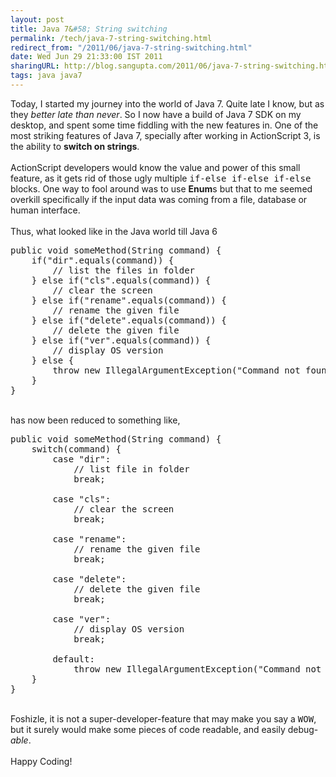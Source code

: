 ```yaml
---
layout: post
title: Java 7&#58; String switching
permalink: /tech/java-7-string-switching.html
redirect_from: "/2011/06/java-7-string-switching.html"
date: Wed Jun 29 21:33:00 IST 2011
sharingURL: http://blog.sangupta.com/2011/06/java-7-string-switching.html
tags: java java7
---
```


Today, I started my journey into the world of Java 7. Quite late I know, but as they 
<i>better late than never</i>. So I now have a build of Java 7 SDK on my desktop, and spent some time fiddling with the new features in. One of the most striking features of Java 7, specially after working in ActionScript 3, is the ability to 
<b>switch on strings</b>.
<br>
<br>ActionScript developers would know the value and power of this small feature, as it gets rid of those ugly multiple 
<tt>if-else if-else if-else</tt> blocks. One way to fool around was to use 
<b>Enum</b>s but that to me seemed overkill specifically if the input data was coming from a file, database or human interface.
<br>
<br>Thus, what looked like in the Java world till Java 6
<br>
<pre class="brush: java">public void someMethod(String command) {<br>    if("dir".equals(command)) {<br>        // list the files in folder<br>    } else if("cls".equals(command)) {<br>        // clear the screen<br>    } else if("rename".equals(command)) {<br>        // rename the given file<br>    } else if("delete".equals(command)) {<br>        // delete the given file<br>    } else if("ver".equals(command)) {<br>        // display OS version<br>    } else {<br>        throw new IllegalArgumentException("Command not found.");<br>    }<br>}<br></pre>
<br>has now been reduced to something like,
<br>
<pre class="brush: java">public void someMethod(String command) {<br>    switch(command) {<br>        case "dir":<br>            // list file in folder<br>            break;<br><br>        case "cls":<br>            // clear the screen<br>            break;<br><br>        case "rename":<br>            // rename the given file<br>            break;<br><br>        case "delete":<br>            // delete the given file<br>            break;<br><br>        case "ver":<br>            // display OS version<br>            break;<br><br>        default:<br>            throw new IllegalArgumentException("Command not found.");<br>    }<br>}<br></pre>
<br>Foshizle, it is not a super-developer-feature that may make you say a 
<tt>WOW</tt>, but it surely would make some pieces of code readable, and easily debug-
<i>able</i>.
<br>
<br>Happy Coding!
